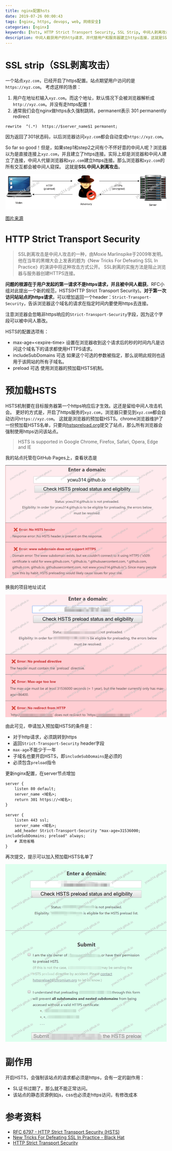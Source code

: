 ```yaml
---
title: nginx配置hsts
date: 2019-07-26 00:00:43
tags: [nginx, https, devops, web, 网络安全]
categories: [nginx]
keywords: [hsts, HTTP Strict Transport Security, SSL Strip, 中间人剥离攻击, Strict-Transport-Security]
description: 中间人截获用户的http请求、并代替用户和服务器建立https连接，这就是SSL strip中间人剥离攻击。对此产生了HSTS（HTTP Strict Transport Security）header字段，在服务器第一个https响应返回的时候，指定该域名在有效期内都要使用https连接。预加载HSTS是完善HSTS机制要在第一个https响应返回后才生效的缺点。
---
```


# SSL strip（SSL剥离攻击）

一个站点`xyz.com`，已经开启了https配置。站点期望用户访问的是`https://xyz.com`。
考虑这样的场景：
1. 用户在地址栏输入`xyz.com`。而这个地址，默认情况下会被浏览器解析成`http://xyz.com`。并没有走https配置！
2. 通常我们会在nginx做https永久强制跳转。permanent表示 301 permanently redirect
```nginx
rewrite  ^(.*)  https://$server_name$1 permanent;
```
因为返回了301状态码，以后浏览器访问`xyz.com`都会自动变成`https://xyz.com`。
<!-- more -->
So far so good！但是，如果step1和step2之间有个不怀好意的中间人呢？浏览器以为是直接连接上`xyz.com`，并且建立了https连接。实际上却是浏览器和中间人建立了连接，中间人代替浏览器和`xyz.com`建立https连接。那么浏览器和`xyz.com`的所有交互都会被中间人窥探。
这就是**SSL中间人剥离攻击**。


![sslstrip.png](sslstrip.png)


<a href="https://miro.medium.com/max/1313/0*Bvk4k7v6AfaCTyoT.png" rel="nofollow">图片来源</a>

# HTTP Strict Transport Security

>SSL剥离攻击是中间人攻击的一种，由Moxie Marlinspike于2009年发明。 他在当年的黑帽大会上发表的题为《New Tricks For Defeating SSL In Practice》的演讲中将这种攻击方式公开。 SSL剥离的实施方法是阻止浏览器与服务器创建HTTPS连接。

**问题的根源在于用户发起的第一请求不是https请求，并且被中间人截获**。RFC小组对此提出一个新的规范，HSTS(HTTP Strict Transport Security)。**对于第一次访问站站点的https请求**，可以增加返回一个header：`Strict-Transport-Security`，告诉浏览器这个域名的请求在指定时间内要使用https去连接。

注意浏览器会忽略非https响应的`Strict-Transport-Security`字段，因为这个字段可以被中间人篡改。

HSTS的配置选项有：
- max-age=\<expire-time\>
设置在浏览器收到这个请求后的<expire-time>秒的时间内凡是访问这个域名下的请求都使用HTTPS请求。
- includeSubDomains 可选
如果这个可选的参数被指定，那么说明此规则也适用于该网站的所有子域名。
- preload 可选
使用浏览器的预加载HSTS机制。

# 预加载HSTS

HSTS机制要在目标服务器第一个https响应后才生效。这还是留给中间人攻击机会。
更好的方式是，开启了https服务的`xyz.com`，浏览器只要见到`xyz.com`都会自动访问`https://xyz.com`。
这就是浏览器的预加载HSTS。chrome浏览器维护了一份预加载HSTS名单，只要向<a href="https://hstspreload.org/" rel="nofollow">hstspreload.org</a>提交了站点，那么所有浏览器会强制使用https访问该站点。
>HSTS is supported in Google Chrome, Firefox, Safari, Opera, Edge and IE

我的站点托管在GitHub Pages上，查看状态是


![check_hsts.png](check_hsts.png)



换我的项目地址试试


![check_hsts_condition.png](check_hsts_condition.png)



由此可见，申请加入预加载HSTS的条件是：
- 对于http请求，必须跳转到https
- 返回`Strict-Transport-Security` header字段
- `max-age`不能少于一年
- 子域名也要开启HSTS，即`includeSubDomains`是必须的
- 必须包含`preload`指令

更新nginx配置，在server节点增加
```nginx
server {
    listen 80 default;
    server_name <域名>;
    return 301 https://<域名>;
}

server {
    listen 443 ssl;
    server_name <域名>;
    add_header Strict-Transport-Security "max-age=31536000; includeSubDomains; preload" always;
    # 其他省略
}
```

再次提交，提示可以加入预加载HSTS名单了


![submit_hsts_preload.png](submit_hsts_preload.png)



# 副作用

开启HSTS，会强制该站点的请求都必须是https，会有一定的副作用：
- SL证书过期了，那么就不能正常访问。
- 该站点的静态资源例如js，css也必须走https访问，有修改成本

# 参考资料

- [RFC 6797 - HTTP Strict Transport Security (HSTS)](https://tools.ietf.org/html/rfc6797)
- [New Tricks For Defeating SSL In Practice - Black Hat](https://www.blackhat.com/presentations/bh-dc-09/Marlinspike/BlackHat-DC-09-Marlinspike-Defeating-SSL.pdf)
- [HTTP Strict Transport Security](https://developer.mozilla.org/zh-CN/docs/Security/HTTP_Strict_Transport_Security)


